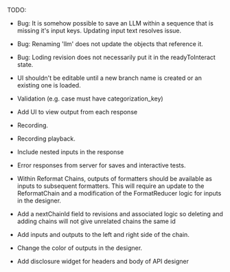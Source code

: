 TODO:
* Bug: It is somehow possible to save an LLM within a sequence that is missing it's input keys. Updating input text resolves issue.
* Bug: Renaming 'llm' does not update the objects that reference it.
* Bug: Loding revision does not necessarily put it in the readyToInteract state.

* UI shouldn't be editable until a new branch name is created or an existing one is loaded.
* Validation (e.g. case must have categorization_key)
* Add UI to view output from each response
* Recording.
* Recording playback.
* Include nested inputs in the response
* Error responses from server for saves and interactive tests.
* Within Reformat Chains, outputs of formatters should be available as inputs to subsequent formatters. This will require an update to the ReformatChain and a modification of the FormatReducer logic for inputs in the designer.
* Add a nextChainId field to revisions and associated logic so deleting and adding chains will not give unrelated chains the same id
* Add inputs and outputs to the left and right side of the chain.
* Change the color of outputs in the designer.
* Add disclosure widget for headers and body of API designer
